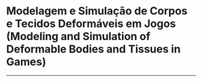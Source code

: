 # Modelagem e Simulação de Corpos e Tecidos Deformáveis em Jogos (Modeling and Simulation of Deformable Bodies and Tissues in Games)
___
